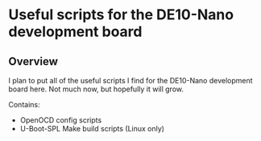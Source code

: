 # Useful scripts for the DE10-Nano development board

## Overview

I plan to put all of the useful scripts I find for the DE10-Nano development
board here.  Not much now, but hopefully it will grow.

Contains:
  - OpenOCD config scripts
  - U-Boot-SPL Make build scripts (Linux only)
 